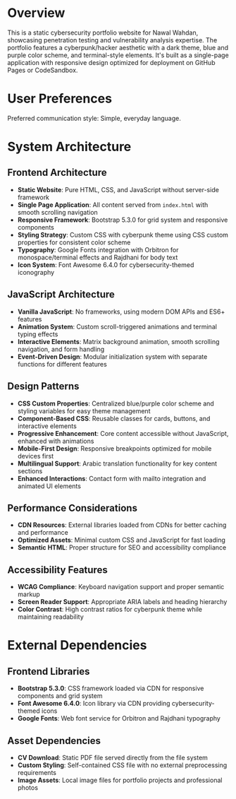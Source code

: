 # Overview

This is a static cybersecurity portfolio website for Nawal Wahdan, showcasing penetration testing and vulnerability analysis expertise. The portfolio features a cyberpunk/hacker aesthetic with a dark theme, blue and purple color scheme, and terminal-style elements. It's built as a single-page application with responsive design optimized for deployment on GitHub Pages or CodeSandbox.

# User Preferences

Preferred communication style: Simple, everyday language.

# System Architecture

## Frontend Architecture
- **Static Website**: Pure HTML, CSS, and JavaScript without server-side framework
- **Single Page Application**: All content served from `index.html` with smooth scrolling navigation
- **Responsive Framework**: Bootstrap 5.3.0 for grid system and responsive components
- **Styling Strategy**: Custom CSS with cyberpunk theme using CSS custom properties for consistent color scheme
- **Typography**: Google Fonts integration with Orbitron for monospace/terminal effects and Rajdhani for body text
- **Icon System**: Font Awesome 6.4.0 for cybersecurity-themed iconography

## JavaScript Architecture
- **Vanilla JavaScript**: No frameworks, using modern DOM APIs and ES6+ features
- **Animation System**: Custom scroll-triggered animations and terminal typing effects
- **Interactive Elements**: Matrix background animation, smooth scrolling navigation, and form handling
- **Event-Driven Design**: Modular initialization system with separate functions for different features

## Design Patterns
- **CSS Custom Properties**: Centralized blue/purple color scheme and styling variables for easy theme management
- **Component-Based CSS**: Reusable classes for cards, buttons, and interactive elements
- **Progressive Enhancement**: Core content accessible without JavaScript, enhanced with animations
- **Mobile-First Design**: Responsive breakpoints optimized for mobile devices first
- **Multilingual Support**: Arabic translation functionality for key content sections
- **Enhanced Interactions**: Contact form with mailto integration and animated UI elements

## Performance Considerations
- **CDN Resources**: External libraries loaded from CDNs for better caching and performance
- **Optimized Assets**: Minimal custom CSS and JavaScript for fast loading
- **Semantic HTML**: Proper structure for SEO and accessibility compliance

## Accessibility Features
- **WCAG Compliance**: Keyboard navigation support and proper semantic markup
- **Screen Reader Support**: Appropriate ARIA labels and heading hierarchy
- **Color Contrast**: High contrast ratios for cyberpunk theme while maintaining readability

# External Dependencies

## Frontend Libraries
- **Bootstrap 5.3.0**: CSS framework loaded via CDN for responsive components and grid system
- **Font Awesome 6.4.0**: Icon library via CDN providing cybersecurity-themed icons
- **Google Fonts**: Web font service for Orbitron and Rajdhani typography

## Asset Dependencies
- **CV Download**: Static PDF file served directly from the file system
- **Custom Styling**: Self-contained CSS file with no external preprocessing requirements
- **Image Assets**: Local image files for portfolio projects and professional photos